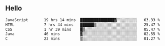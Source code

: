 ## Hello
<!--START_SECTION:waka-->

```txt
JavaScript       19 hrs 14 mins  ███████████████▓░░░░░░░░░   63.33 %
HTML             7 hrs 44 mins   ██████▒░░░░░░░░░░░░░░░░░░   25.47 %
CSS              1 hr 39 mins    █▒░░░░░░░░░░░░░░░░░░░░░░░   05.47 %
Java             46 mins         ▓░░░░░░░░░░░░░░░░░░░░░░░░   02.55 %
C                23 mins         ▒░░░░░░░░░░░░░░░░░░░░░░░░   01.27 %
```

<!--END_SECTION:waka-->
